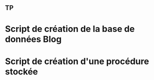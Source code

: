 ## TP 
# Script de création de la base de données Blog
# Script de création d'une procédure stockée
